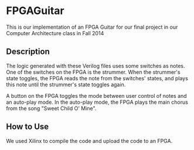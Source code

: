 FPGAGuitar
==========

This is our implementation of an FPGA Guitar for our final project in our Computer Architecture class in Fall 2014

## Description

The logic generated with these Verilog files uses some switches as notes. One of the switches on the FPGA is the strummer. When the strummer's state toggles, the FPGA reads the note from the switches' states, and plays this note until the strummer's state toggles again.

A button on the FPGA toggles the mode between user control of notes and an auto-play mode. In the auto-play mode, the FPGA plays the main chorus from the song "Sweet Child O' Mine". 

## How to Use

We used Xilinx to compile the code and upload the code to an FPGA. 
